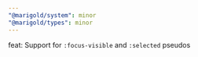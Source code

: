 ```yaml
---
"@marigold/system": minor
"@marigold/types": minor
---
```


feat: Support for `:focus-visible` and `:selected` pseudos
